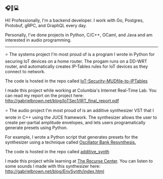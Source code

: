 ### 🎧🍴💻

Hi! Professionally, I'm a backend developer. I work with Go, Postgres, Protobuf, gRPC, and GraphQL every day.

Personally, I've done projects in Python, C/C++, OCaml, and Java and am interested in audio programming.

***

⭐ The systems project I'm most proud of is a program I wrote in Python for securing IoT devices on a home router.
The progam runs on a DD-WRT router, and automatically creates IP-Tables rules for IoT devices as they connect to network.

The code is hosted in the repo called [IoT-Security-MUDfile-to-IPTables](https://github.com/GabeIB/IoT-Security-MUDfile-to-IPTables)

I made this project while working at Columbia's Internet Real-Time Lab. You can read my report on the project here: http://gabrielbrown.net/blog/IoTSec1/IRT_final_report.pdf

⭐ The audio project I'm most proud of is an additive synthesizer VST that I wrote in C++ using the JUCE framework.
The synthesizer allows the user to create per-partial amplitude envelopes, and lets users programatically generate presets using Python.

For example, I wrote a Python script that generates presets for the synthesizer using a technique called [Oscillator Bank Resynthesis.](https://en.wikipedia.org/wiki/Additive_synthesis#Additive_analysis/resynthesis)

The code is hosted in the repo called [additive_synth](https://github.com/GabeIB/additive_synth)

I made this project while learning at [The Recurse Center](https://www.recurse.com/). You can listen to some sounds I made with this synthesizer here:
http://gabrielbrown.net/blog/EnvSynth/index.html
